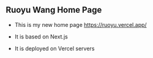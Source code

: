 ## Ruoyu Wang Home Page

- This is my new home page https://ruoyu.vercel.app/

- It is based on Next.js
- It is deployed on Vercel servers
